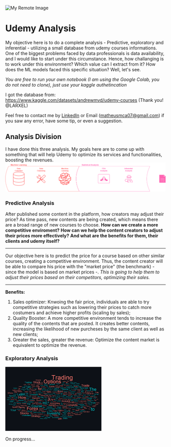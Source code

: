 ![My Remote Image](https://logodownload.org/wp-content/uploads/2019/07/udemy-logo.png)


# Udemy Analysis

My objective here is to do a complete analysis - Predictive, exploratory and inferential - utilizing a small database from udemy courses informations. One of the biggest problems faced by data professionals is data availability, and I would like to start under this circumstance. Hence, how challanging is to work under this environment? Which value can I extract from it? How does the ML models faced this specific situation? Well, let's see.

*You are free to run your own notebook (I am using the Google Colab, you do not need to clone), just use your kaggle authetincation*

I got the database from: https://www.kaggle.com/datasets/andrewmvd/udemy-courses (Thank you! @LARXEL)

Feel free to contact me by [LinkedIn](https://www.linkedin.com/in/m-mca/) or Email (matheusmca07@gmail.com) if you saw any error, have some tip, or even a suggestion. 

## Analysis Division
I have done this three analysis. My goals here are to come up with something that will help Udemy to optimize its services and functionalities, boosting the revenues.
![My Image](dg_2.png)
### Predictive Analysis

After published some content in the platform, how creators may adjust their price? As time pass, new contents are being created, which means there are a broad range of new courses to choose. **How can we create a more competitive enviroment?** **How can we help the content creators to adjust their prices more effectively?** **And what are the benefits for them, their clients and udemy itself?**

---
Our objective here is to predict the price for a course based on other similar courses, creating a competitive environment. Thus, the content creator will be able to compare his price with the "market price" (the benchmark) - since the model is based on market prices -. *This is going to help them to adjust their prices based on their competitors, optimizing their sales.*

---
**Benefits:**
1. Sales optimizer: Knwoing the fair price, individuals are able to try competitive strategies such as lowering their prices to catch more costumers and achieve higher profits (scaling by sales);
2. Quality Booster: A more competitive environment tends to increase the quality of the contents that are posted. It creates better contents, increasing the likelihood of new purcheses by the same client as well as new clients;
3. Greater the sales, greater the revenue: Optimize the content market is equivalent to optimize the revenue.

### Exploratory Analysis

<img src="./eda_analysis/plots/wcloud2.png" width=60% />

On progress... 
